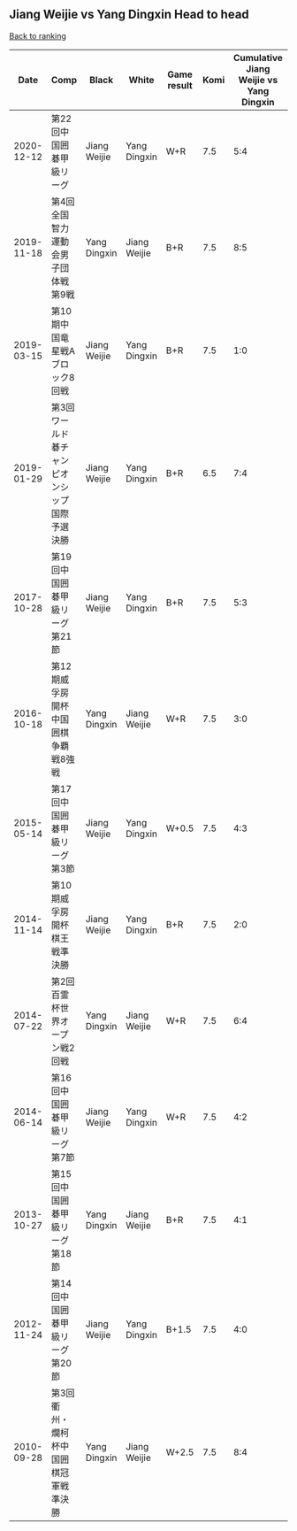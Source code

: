 ## Jiang Weijie vs Yang Dingxin Head to head

[Back to ranking](../../index.md)




| **Date** | **Comp** | **Black** | **White** | **Game result** | **Komi** | **Cumulative Jiang Weijie vs Yang Dingxin** | **Jiang Weijie streak** | **Yang Dingxin streak** | 
| --- | --- | --- | --- | --- | --- | --- | --- | --- |
| 2020-12-12 | 第22回中国囲碁甲級リーグ | Jiang Weijie | Yang Dingxin | W+R | 7.5 | 5:4 | 0 | 1 | 
| 2019-11-18 | 第4回全国智力運動会男子団体戦第9戦 | Yang Dingxin | Jiang Weijie | B+R | 7.5 | 8:5 | 0 | 1 | 
| 2019-03-15 | 第10期中国竜星戦Aブロック8回戦 | Jiang Weijie | Yang Dingxin | B+R | 7.5 | 1:0 | 1 | 0 | 
| 2019-01-29 | 第3回ワールド碁チャンピオンシップ国際予選決勝 | Jiang Weijie | Yang Dingxin | B+R | 6.5 | 7:4 | 2 | 0 | 
| 2017-10-28 | 第19回中国囲碁甲級リーグ第21節 | Jiang Weijie | Yang Dingxin | B+R | 7.5 | 5:3 | 1 | 0 | 
| 2016-10-18 | 第12期威孚房開杯中国囲棋争覇戦8強戦 | Yang Dingxin | Jiang Weijie | W+R | 7.5 | 3:0 | 3 | 0 | 
| 2015-05-14 | 第17回中国囲碁甲級リーグ第3節 | Jiang Weijie | Yang Dingxin | W+0.5 | 7.5 | 4:3 | 0 | 3 | 
| 2014-11-14 | 第10期威孚房開杯棋王戦準決勝 | Jiang Weijie | Yang Dingxin | B+R | 7.5 | 2:0 | 2 | 0 | 
| 2014-07-22 | 第2回百霊杯世界オープン戦2回戦 | Yang Dingxin | Jiang Weijie | W+R | 7.5 | 6:4 | 1 | 0 | 
| 2014-06-14 | 第16回中国囲碁甲級リーグ第7節 | Jiang Weijie | Yang Dingxin | W+R | 7.5 | 4:2 | 0 | 2 | 
| 2013-10-27 | 第15回中国囲碁甲級リーグ第18節 | Yang Dingxin | Jiang Weijie | B+R | 7.5 | 4:1 | 0 | 1 | 
| 2012-11-24 | 第14回中国囲碁甲級リーグ第20節 | Jiang Weijie | Yang Dingxin | B+1.5 | 7.5 | 4:0 | 4 | 0 | 
| 2010-09-28 | 第3回衢州・爛柯杯中国囲棋冠軍戦準決勝 | Yang Dingxin | Jiang Weijie | W+2.5 | 7.5 | 8:4 | 3 | 0 |




